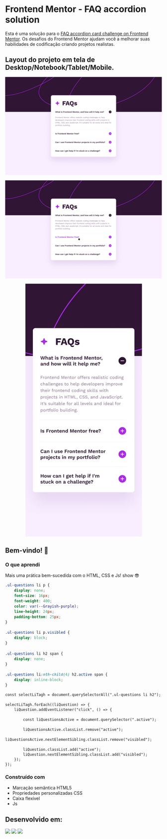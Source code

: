# Frontend Mentor - FAQ accordion solution

Esta é uma solução para o [FAQ accordion card challenge on Frontend Mentor](https://www.frontendmentor.io/challenges/faq-accordion-wyfFdeBwBz). 
Os desafios do Frontend Mentor ajudam você a melhorar suas habilidades de codificação criando projetos realistas.

## Layout do projeto em tela de Desktop/Notebook/Tablet/Mobile.


<div align="center">

![Visualização do design para o desafio de codificação FAQ accordion](./src/assets/images/design/desktop-design.jpg)

![Visualização do design para o desafio de codificação FAQ accordion](./src/assets/images/design/active-states.jpg)

![Visualização do design para o desafio de codificação FAQ accordion](./src/assets/images/design/mobile-design.jpg)

</div>

## Bem-vindo! 👋

### O que aprendi

Mais uma prática bem-sucedida com o HTML, CSS e Js! show 😎

```css
.ul-questions li p {
    display: none;
    font-size: 16px;
    font-weight: 400;
    color: var(--Grayish-purple);
    line-height: 24px;
    padding-bottom: 25px;
}

.ul-questions li p.visibled {
    display: block;
}

.ul-questions li h2 span {
    display: none;
}

.ul-questions li:nth-child(4) h2.active span {
    display: inline-block;
}
```

```Js
const selectLiTagh = document.querySelectorAll(".ul-questions li h2");

selectLiTagh.forEach((liQuestion) => {
    liQuestion.addEventListener("click", () => {
        
        const liQuestionsActive = document.querySelector(".active");

        liQuestionsActive.classList.remove("active");
        liQuestionsActive.nextElementSibling.classList.remove("visibled");

        liQuestion.classList.add("active");
        liQuestion.nextElementSibling.classList.add("visibled");
    });
});
```

### Construído com

- Marcação semântica HTML5
- Propriedades personalizadas CSS
- Caixa flexível
- Js

## Desenvolvido em:

<div>
  <img src="https://cdn.jsdelivr.net/gh/devicons/devicon/icons/html5/html5-original.svg" width="30px"/>
  <img src="https://cdn.jsdelivr.net/gh/devicons/devicon/icons/css3/css3-original.svg" width="30px"/>
  <img src="https://cdn.jsdelivr.net/gh/devicons/devicon/icons/javascript/javascript-plain.svg" width="30px"/>
</div>
